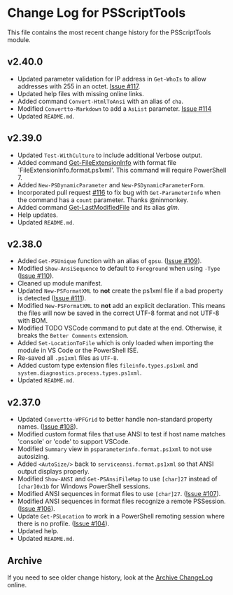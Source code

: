 # Change Log for PSScriptTools

This file contains the most recent change history for the PSScriptTools module.

## v2.40.0

+ Updated parameter validation for IP address in `Get-WhoIs` to allow addresses with 255 in an octet. [Issue #117](https://github.com/jdhitsolutions/PSScriptTools/issues/117).
+ Updated help files with missing online links.
+ Added command `Convert-HtmlToAnsi` with an alias of `cha`.
+ Modified `Convertto-Markdown` to add a `AsList` parameter. [Issue #114](https://github.com/jdhitsolutions/PSScriptTools/issues/114)
+ Updated `README.md`.

## v2.39.0

+ Updated `Test-WithCulture` to include additional Verbose output.
+ Added command [Get-FileExtensionInfo](docs/Get-FileExtensionInfo.md) with format file `FileExtensionInfo.format.ps1xml'. This command will require PowerShell 7.
+ Added `New-PSDynamicParameter` and `New-PSDynamicParameterForm`.
+ Incorporated pull request [#116](https://github.com/jdhitsolutions/PSScriptTools/pull/116) to fix bug with `Get-ParameterInfo` when the command has a `count` parameter. Thanks @ninmonkey.
+ Added command [Get-LastModifiedFile](docs/Get-LastModifiedFile.md) and its alias *glm*.
+ Help updates.
+ Updated `README.md`.

## v2.38.0

+ Added `Get-PSUnique` function with an alias of `gpsu`. ([Issue #109](https://github.com/jdhitsolutions/PSScriptTools/issues/109)).
+ Modified `Show-AnsiSequence` to default to `Foreground` when using `-Type` ([Issue #110](https://github.com/jdhitsolutions/PSScriptTools/issues/110)).
+ Cleaned up module manifest.
+ Updated `New-PSFormatXML` to __not__ create the ps1xml file if a bad property is detected ([Issue #111](https://github.com/jdhitsolutions/PSScriptTools/issues/111)).
+ Modified `New-PSFormatXML` to __not__ add an explicit declaration. This means the files will now be saved in the correct UTF-8 format and not UTF-8 with BOM.
+ Modified TODO VSCode command to put date at the end. Otherwise, it breaks the `Better Comments` extension.
+ Added `Set-LocationToFile` which is only loaded when importing the module in VS Code or the PowerShell ISE.
+ Re-saved all `.ps1xml` files as `UTF-8`.
+ Added custom type extension files `fileinfo.types.ps1xml` and `system.diagnostics.process.types.ps1xml`.
+ Updated `README.md`.

## v2.37.0

+ Updated `Convertto-WPFGrid` to better handle non-standard property names. ([Issue #108](https://github.com/jdhitsolutions/PSScriptTools/issues/108)).
+ Modified custom format files that use ANSI to test if host name matches 'console' or 'code' to support VSCode.
+ Modified `Summary` view in `psparameterinfo.format.ps1xml` to not use autosizing.
+ Added `<AutoSize/>` back to `serviceansi.format.ps1xml` so that ANSI output displays properly.
+ Modified `Show-ANSI` and `Get-PSAnsiFileMap` to use `[char]27` instead of `[char]0x1b` for Windows PowerShell sessions.
+ Modified ANSI sequences in format files to use `[char]27`. ([Issue #107](https://github.com/jdhitsolutions/PSScriptTools/issues/107)).
+ Modified ANSI sequences in format files recognize a remote PSSession. ([Issue #106](https://github.com/jdhitsolutions/PSScriptTools/issues/106)).
+ Update `Get-PSLocation` to work in a PowerShell remoting session where there is no profile.  ([Issue #104](https://github.com/jdhitsolutions/PSScriptTools/issues/104)).
+ Updated help.
+ Updated `README.md`.

## Archive

If you need to see older change history, look at the [Archive ChangeLog](https://github.com/jdhitsolutions/PSScriptTools/blob/master/Archive-ChangeLog.md) online.
